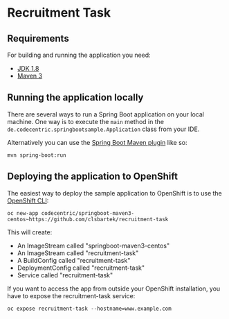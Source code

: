 # Recruitment Task

## Requirements

For building and running the application you need:

- [JDK 1.8](http://www.oracle.com/technetwork/java/javase/downloads/jdk8-downloads-2133151.html)
- [Maven 3](https://maven.apache.org)

## Running the application locally

There are several ways to run a Spring Boot application on your local machine. One way is to execute the `main` method
in the `de.codecentric.springbootsample.Application` class from your IDE.

Alternatively you can use
the [Spring Boot Maven plugin](https://docs.spring.io/spring-boot/docs/current/reference/html/build-tool-plugins-maven-plugin.html)
like so:

```shell
mvn spring-boot:run
```

## Deploying the application to OpenShift

The easiest way to deploy the sample application to OpenShift is to use
the [OpenShift CLI](https://docs.openshift.org/latest/cli_reference/index.html):

```shell
oc new-app codecentric/springboot-maven3-centos~https://github.com/clsbartek/recruitment-task
```

This will create:

* An ImageStream called "springboot-maven3-centos"
* An ImageStream called "recruitment-task"
* A BuildConfig called "recruitment-task"
* DeploymentConfig called "recruitment-task"
* Service called "recruitment-task"

If you want to access the app from outside your OpenShift installation, you have to expose the recruitment-task service:

```shell
oc expose recruitment-task --hostname=www.example.com
```
